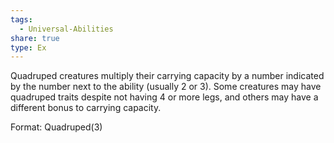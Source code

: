 ```yaml
---
tags:
  - Universal-Abilities
share: true
type: Ex
---
```


Quadruped creatures multiply their carrying capacity by a number indicated by the number next to the ability (usually 2 or 3). Some creatures may have quadruped traits despite not having 4 or more legs, and others may have a different bonus to carrying capacity.

Format: Quadruped(3)